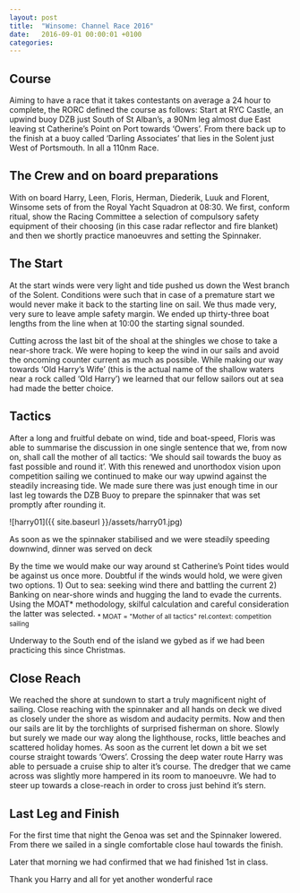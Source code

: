 ```yaml
---
layout: post
title:  "Winsome: Channel Race 2016"
date:   2016-09-01 00:00:01 +0100
categories:
---
```

## Course

Aiming to have a race that it takes contestants on average a 24 hour to complete, the RORC defined the course as follows: Start at RYC Castle, an upwind buoy DZB just South of St Alban’s, a 90Nm leg almost due East leaving st Catherine’s Point on Port towards ‘Owers’. From there back up to the finish at a buoy called ‘Darling Associates’ that lies in the Solent just West of Portsmouth. In all a 110nm Race.

## The Crew and on board preparations

With on board Harry, Leen, Floris, Herman, Diederik, Luuk and Florent, Winsome sets of from the Royal Yacht Squadron at 08:30. We first, conform ritual, show the Racing Committee a selection of compulsory safety equipment of their choosing (in this case radar reflector and fire blanket) and then we shortly practice manoeuvres and setting the Spinnaker.

## The Start

At the start winds were very light and tide pushed us down the West branch of the Solent. Conditions were such that in case of a premature start we would never make it back to the starting line on sail. We thus made very, very sure to leave ample safety margin. We ended up thirty-three boat lengths from the line when at 10:00 the starting signal sounded.

Cutting across the last bit of the shoal at the shingles we chose to take a near-shore track. We were hoping to keep the wind in our sails and avoid the oncoming counter current as much as possible. While making our way towards ‘Old Harry’s Wife’ (this is the actual name of the shallow waters near a rock called ‘Old Harry’) we learned that our fellow sailors out at sea had made the better choice.

## Tactics

After a long and fruitful debate on wind, tide and boat-speed, Floris was able to summarise the discussion in one single sentence that we, from now on, shall call the mother of all tactics: ‘We should sail towards the buoy as fast possible and round it’. With this renewed and unorthodox vision upon competition sailing we continued to make our way upwind against the steadily increasing tide. We made sure there was just enough time in our last leg towards the DZB Buoy to prepare the spinnaker that was set promptly after rounding it.

![harry01]({{ site.baseurl }}/assets/harry01.jpg)

As soon as we the spinnaker stabilised and we were steadily speeding downwind, dinner was served on deck

By the time we would make our way around st Catherine’s Point tides would be against us once more. Doubtful if the winds would hold, we were given two options. 1) Out to sea: seeking wind there and battling the current 2) Banking on near-shore winds and hugging the land to evade the currents. Using the MOAT* methodology, skilful calculation and careful consideration the latter was selected. 
<sub> * MOAT = "Mother of all tactics" rel.context: competition sailing</sub>

Underway to the South end of the island we gybed as if we had been practicing this since Christmas.

## Close Reach

We reached the shore at sundown to start a truly magnificent night of sailing. Close reaching with the spinnaker and all hands on deck we dived as closely under the shore as wisdom and audacity permits. Now and then our sails are lit by the torchlights of surprised fisherman on shore. Slowly but surely we made our way along the lighthouse, rocks, little beaches and scattered holiday homes. As soon as the current let down a bit we set course straight towards ‘Owers’. Crossing the deep water route Harry was able to persuade a cruise ship to alter it’s course. The dredger that we came across was slightly more hampered in its room to manoeuvre. We had to steer up towards a close-reach in order to cross just behind it’s stern.

## Last Leg and Finish

For the first time that night the Genoa was set and the Spinnaker lowered. From there we sailed in a single comfortable close haul towards the finish.

Later that morning we had confirmed that we had finished 1st in class.

Thank you Harry and all for yet another wonderful race
